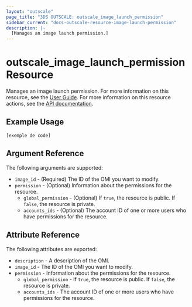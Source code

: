 ```yaml
---
layout: "outscale"
page_title: "3DS OUTSCALE: outscale_image_launch_permission"
sidebar_current: "docs-outscale-resource-image-launch-permission"
description: |-
  [Manages an image launch permission.]
---
```


# outscale_image_launch_permission Resource

Manages an image launch permission.
For more information on this resource, see the [User Guide](https://wiki.outscale.net/display/EN/About+OMIs).
For more information on this resource actions, see the [API documentation](https://docs-beta.outscale.com/#updateimage).

## Example Usage

```hcl
[exemple de code]
```

## Argument Reference

The following arguments are supported:

* `image_id` - (Required) The ID of the OMI you want to modify.
* `permission` - (Optional) Information about the permissions for the resource.
  * `global_permission` - (Optional) If `true`, the resource is public. If `false`, the resource is private.
  * `accounts_ids` - (Optional) The account ID of one or more users who have permissions for the resource.

## Attribute Reference

The following attributes are exported:

* `description` - A description of the OMI.
* `image_id` - The ID of the OMI you want to modify.
* `permission` - Information about the permissions for the resource.
  * `global_permission` - If `true`, the resource is public. If `false`, the resource is private.
  * `accounts_ids` - The account ID of one or more users who have permissions for the resource.
